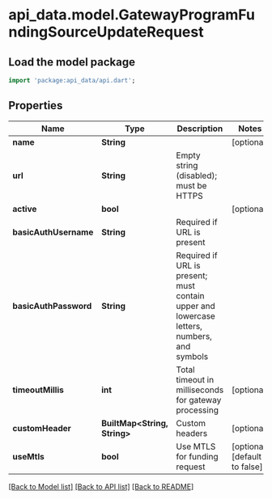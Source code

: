 # api_data.model.GatewayProgramFundingSourceUpdateRequest

## Load the model package
```dart
import 'package:api_data/api.dart';
```

## Properties
Name | Type | Description | Notes
------------ | ------------- | ------------- | -------------
**name** | **String** |  | [optional] 
**url** | **String** | Empty string (disabled); must be HTTPS | 
**active** | **bool** |  | [optional] 
**basicAuthUsername** | **String** | Required if URL is present | 
**basicAuthPassword** | **String** | Required if URL is present; must contain upper and lowercase letters, numbers, and symbols | 
**timeoutMillis** | **int** | Total timeout in milliseconds for gateway processing | [optional] 
**customHeader** | **BuiltMap&lt;String, String&gt;** | Custom headers | [optional] 
**useMtls** | **bool** | Use MTLS for funding request | [optional] [default to false]

[[Back to Model list]](../README.md#documentation-for-models) [[Back to API list]](../README.md#documentation-for-api-endpoints) [[Back to README]](../README.md)


